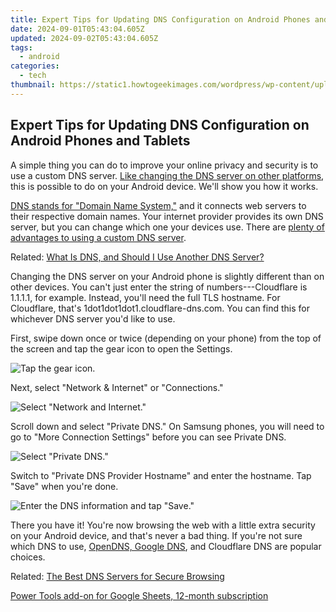 ```yaml
---
title: Expert Tips for Updating DNS Configuration on Android Phones and Tablets
date: 2024-09-01T05:43:04.605Z
updated: 2024-09-02T05:43:04.605Z
tags:
  - android
categories:
  - tech
thumbnail: https://static1.howtogeekimages.com/wordpress/wp-content/uploads/2021/11/shutterstock_1349178554.jpg
---
```


## Expert Tips for Updating DNS Configuration on Android Phones and Tablets

A simple thing you can do to improve your online privacy and security is to use a custom DNS server. [Like changing the DNS server on other platforms](https://fox-access.techidaily.com/elevate-your-imagery-top-lights-tactics-on-iphones-for-2024/), this is possible to do on your Android device. We'll show you how it works.

[DNS stands for "Domain Name System,"](https://instagram-clips.techidaily.com/new-2024-approved-revealing-the-top-10-hidden-story-supporters/) and it connects web servers to their respective domain names. Your internet provider provides its own DNS server, but you can change which one your devices use. There are [plenty of advantages to using a custom DNS server](https://easy-unlock-android.techidaily.com/the-ultimate-guide-to-oneplus-open-pattern-lock-screen-everything-you-need-to-know-by-drfone-android/).

Related: [What Is DNS, and Should I Use Another DNS Server?](https://instagram-clips.techidaily.com/new-2024-approved-revealing-the-top-10-hidden-story-supporters/) 

 Changing the DNS server on your Android phone is slightly different than on other devices. You can't just enter the string of numbers---Cloudflare is 1.1.1.1, for example. Instead, you'll need the full TLS hostname. For Cloudflare, that's 1dot1dot1dot1.cloudflare-dns.com. You can find this for whichever DNS server you'd like to use.

 First, swipe down once or twice (depending on your phone) from the top of the screen and tap the gear icon to open the Settings.

![Tap the gear icon.](https://static1.howtogeekimages.com/wordpress/wp-content/uploads/2021/06/2021-06-10_16-45-27.png?trim=1,1&amp;bg-color=000&amp;pad=1,1) 

 Next, select "Network & Internet" or "Connections."

![Select "Network and Internet."](https://static1.howtogeekimages.com/wordpress/wp-content/uploads/2022/02/Screenshot_20220217-153053.png) 

 Scroll down and select "Private DNS." On Samsung phones, you will need to go to "More Connection Settings" before you can see Private DNS.

![Select "Private DNS."](https://static1.howtogeekimages.com/wordpress/wp-content/uploads/2022/02/Screenshot_20220217-153058.png) 

 Switch to "Private DNS Provider Hostname" and enter the hostname. Tap "Save" when you're done.

![Enter the DNS information and tap "Save."](https://static1.howtogeekimages.com/wordpress/wp-content/uploads/2022/02/Screenshot_20220217-153614.png) 

 There you have it! You're now browsing the web with a little extra security on your Android device, and that's never a bad thing. If you're not sure which DNS to use, [OpenDNS, Google DNS](https://sim-unlock.techidaily.com/in-2024-how-to-change-your-sim-pin-code-on-your-vivo-y100a-phone-by-drfone-android/), and Cloudflare DNS are popular choices.

Related: [The Best DNS Servers for Secure Browsing](https://screen-sharing-recording.techidaily.com/in-2024-screen-review-snapshot-is-active-8-top-tier-or-not/)

<ins class="adsbygoogle"
     style="display:block"
     data-ad-format="autorelaxed"
     data-ad-client="ca-pub-7571918770474297"
     data-ad-slot="1223367746"></ins>



<ins class="adsbygoogle"
     style="display:block"
     data-ad-client="ca-pub-7571918770474297"
     data-ad-slot="8358498916"
     data-ad-format="auto"
     data-full-width-responsive="true"></ins>



<!-- affiliate ads begin -->
<a href="https://secure.2checkout.com/order/checkout.php?PRODS=4721564&QTY=1&AFFILIATE=108875&CART=1">Power Tools add-on for Google Sheets, 12-month subscription</a>
<!-- affiliate ads end -->